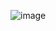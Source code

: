 
![image]([url](https://github.com/1694521740/Walker.github.io/tree/main)https://github.com/1694521740/Walker.github.io/tree/main/1710470459124.jpg)
